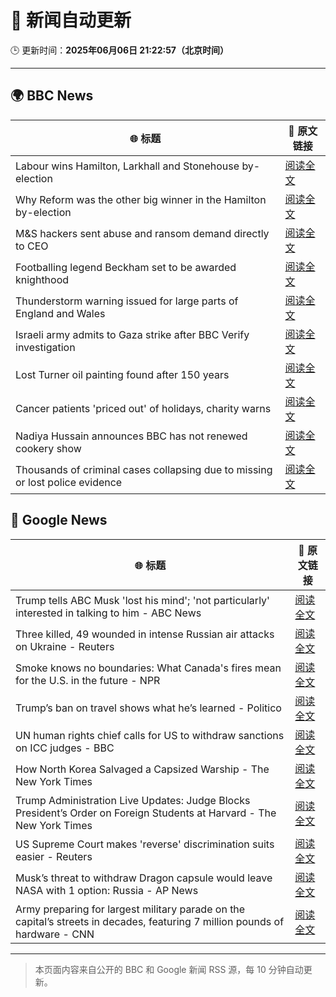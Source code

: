 # 🧠 新闻自动更新

🕒 更新时间：**2025年06月06日 21:22:57（北京时间）**

---

## 🌍 BBC News

| 🌐 标题 | 🔗 原文链接 |
|--------|-------------|
| Labour wins Hamilton, Larkhall and Stonehouse by-election | [阅读全文](https://www.bbc.com/news/articles/cpw7ppj2wyxo) |
| Why Reform was the other big winner in the Hamilton by-election | [阅读全文](https://www.bbc.com/news/articles/cj42gver2glo) |
| M&S hackers sent abuse and ransom demand directly to CEO | [阅读全文](https://www.bbc.com/news/articles/cr58pqjlnjlo) |
| Footballing legend Beckham set to be awarded knighthood | [阅读全文](https://www.bbc.com/sport/football/articles/cm2309dlepno) |
| Thunderstorm warning issued for large parts of England and Wales | [阅读全文](https://www.bbc.com/news/articles/cq851x1y9eqo) |
| Israeli army admits to Gaza strike after BBC Verify investigation | [阅读全文](https://www.bbc.com/news/articles/cr7zplv35l1o) |
| Lost Turner oil painting found after 150 years | [阅读全文](https://www.bbc.com/news/articles/clyzp4r70m8o) |
| Cancer patients 'priced out' of holidays, charity warns | [阅读全文](https://www.bbc.com/news/articles/cp8ylmm2xelo) |
| Nadiya Hussain announces BBC has not renewed cookery show | [阅读全文](https://www.bbc.com/news/articles/clyg839e44lo) |
| Thousands of criminal cases collapsing due to missing or lost police evidence | [阅读全文](https://www.bbc.com/news/articles/c3e5289d3njo) |

## 📰 Google News

| 🌐 标题 | 🔗 原文链接 |
|--------|-------------|
| Trump tells ABC Musk 'lost his mind'; 'not particularly' interested in talking to him - ABC News | [阅读全文](https://news.google.com/rss/articles/CBMipAFBVV95cUxNRmNjblNUaU90UDlmWTBiam1jS2RBX1ExQWxJdUEwNjlRQkFzRXNMYnVSRWVnVDBUdDk3TkpCeGRFMnN3U0YzTHAtWjc3WWM0THloX2s5QUVLbm5MU2lYdFRROFA3cU01UjRDM0FleDFXZUJPdnVyVENXZ2RacFpyOHRLMVJQTjNtMkpWbXIzSWJGMFhCbVJzRUN3Z2pNRXVaM29ENdIBqgFBVV95cUxNOUF5ZFhwTEg0b3lXdzIyQ2VzUmRLVENTMjh3ZVhFRE5jNlBqSGdZOFk3SlAzNWdsRzJxZUVaWEhPMnNpVUtUSWdlV1B4N3pRSW5vcDVhNERmSFloeDlzUlRBNDVEN1Rob29kV3BWWng3VzJTQnVIaTZJVXR0ZXpNQ3owUnk3WXMwZUxLdy14dVp0bkhPanp3Ukg0SFJXOFdnMkpLOU5oNXk0QQ?oc=5) |
| Three killed, 49 wounded in intense Russian air attacks on Ukraine - Reuters | [阅读全文](https://news.google.com/rss/articles/CBMirAFBVV95cUxPRzJWaExwVU02RG1WOFFySDlTOG4wVS00WGtodDFNWURHakJOeVBrYUVXcGM2SHIzMHo2WDdjWE01aG8xQ0w0cVZpLV9aOTdJaHNWUVZXRHhIYVhQOWw3TmRpME95SlZuZFhWblFISlpsMHR6UnViYjZTbWJreC1NWVd5eGwweHRFd2hDWTZPa1EwYlRaTVYzcFpVQUpMMFdySmxNbzF4YWp5V29j?oc=5) |
| Smoke knows no boundaries: What Canada's fires mean for the U.S. in the future - NPR | [阅读全文](https://news.google.com/rss/articles/CBMihwFBVV95cUxNbU5DNmQtR1J2Z0dnSGI5dkNJNEZIVTVoMERXeEFRZEhNbW1uTEZQZXFtRnNRbnFtY2tNZVVpaHUtWXMyelh3TDhhUGZxMkRCT1dwLUQ2emxxLTM0WWpPNThZdkhrVmpzX0ZpcFlaTlgwX2E4Wm1OSWtnaVNlOHJnSGd2a19PdE0?oc=5) |
| Trump’s ban on travel shows what he’s learned - Politico | [阅读全文](https://news.google.com/rss/articles/CBMiYkFVX3lxTE5DWTRLSDA4VGtCbTdqTU93cG8xd2JMbl9YTGRtVnB1SllKVnRUd1Y5QVlGOXJiME5rZ3UwUnhwT3oxVEpxLUplbkdUdlJwWFZEMjZXRlFjUVdlbkhTWDdMUzd3?oc=5) |
| UN human rights chief calls for US to withdraw sanctions on ICC judges - BBC | [阅读全文](https://news.google.com/rss/articles/CBMiWkFVX3lxTFBCbjZ2OVZscFVPbmI4RE05WGhja1Rsal9UeVJZRmswM3BpWWg2WVFUQWVMZTV4TkJNZjJVTkFWTmRxZGdmcUN6R0Q5bS1fMkpqWWdKMTh1NGFBd9IBX0FVX3lxTFBrRU5URV9mNHpGbWQ2MFVNeFZwNnRUOHJGaE8tT19lU3JCQzVFaXFxcFRGV3EtY0U0d1hoMm04VTZXbVFkLUx2ZlNqalpMX1p6bnBwX3BJQm9iY2k0MlRj?oc=5) |
| How North Korea Salvaged a Capsized Warship - The New York Times | [阅读全文](https://news.google.com/rss/articles/CBMijwFBVV95cUxNVUZqc05aUkJOdkd5QTVpaHlkTnVTY1JocFZhSnlxcWh4YTE4QVhSSm51YlNaQTJTODRSUk15YW5FV1d4Z2lpX3l6MVl5STVwZ1RYOUVWQ1dTc01xMVNiSHB1XzF0bnl0YnhVWW4wWlRPM2xwRTRfTFQ2Y3dWb2NjWFBLRVV3TWdSUmszc0hOSQ?oc=5) |
| Trump Administration Live Updates: Judge Blocks President’s Order on Foreign Students at Harvard - The New York Times | [阅读全文](https://news.google.com/rss/articles/CBMiY0FVX3lxTFBzSW9wNUxPcmtLc2pYalBtLWZuaFhKRHVIai1TbmRiVlR5Y2I0eFlxRTFMLTFDVDJRaHBDSlA4Wmw4eXB0TzAtWjhyWS1uNE12T2VkendSTmNSaWp3dWFza0d3TQ?oc=5) |
| US Supreme Court makes 'reverse' discrimination suits easier - Reuters | [阅读全文](https://news.google.com/rss/articles/CBMixgFBVV95cUxNZUJxbnBrOUNQcjkwOTZfbGhsMkkteFdpdEVMc01fb3lRY2Rnb01LUWtGcnZ5UlhSOXZJVmdNY1N6TEg2WExIcExJeHBEck01Yzl6RHZzbTRHSzBTTUNBSk1GLXNwcGxQN2kyTWZRUnBlTTByWnB2V1phdFV5Q1lNSmxfdEJIZFhoZFFlanV1SXB0VEpjMWFLYlZWM1hLRmtaOWxDN2R4ZFJIdFpTVXVqQWlSemJaZlNqN1Vma2VVQzZxZzJ0Tmc?oc=5) |
| Musk’s threat to withdraw Dragon capsule would leave NASA with 1 option: Russia - AP News | [阅读全文](https://news.google.com/rss/articles/CBMilwFBVV95cUxPMDU3QndsTGItRjdlc2NpRnpSYkdQNkhaa2pVZ3AtTGV1amZBUGR5djFUNnJUOEI0amluWTJaOVp4Q2tFR0dXZTJpN0hLYWxCY3BOY19FOUliQWJCMXFnX09CS0g2WEtYNGY0NjlmN1oySFRoXzA0cXdOU1hCcE5VWkVyb2NpSVZrS2NYX2x4M2ZLMmVMeU1V?oc=5) |
| Army preparing for largest military parade on the capital’s streets in decades, featuring 7 million pounds of hardware - CNN | [阅读全文](https://news.google.com/rss/articles/CBMiiwFBVV95cUxNcU5UOXlfZE9nNHpwWmVUUHEzbEVBQ3RJVEk5QmZQdy1KY29WOTY3clk1TjhJUHhsakd4UjRyU1NvVVhOSWFHVXF5OGdFYWlLUHlWaXJsNTVXNXZvTll5VmQ3NUcyQVgyWV93cHlfQjZjenVWbGEtYWROLWdZRVNfXzg3cHdQdkUydFVn0gGQAUFVX3lxTE51OXVmRmFxckd2RWtZUmliRV9peEdNS1dvdHJUY1JBanZFVjJZbTJWdjBaN2VzbUIxQnViSGlaYmNHNlV5TnlFQVl2dU9IaEotdjRnNGFkdkRfWWR1b2U0dDVYRy1UeFN0OXBJWXlwdzQ5eVFxRWhpdkkyak56aWpkUnpSSkVLYUZvRTRqLWpyNA?oc=5) |

---
> 本页面内容来自公开的 BBC 和 Google 新闻 RSS 源，每 10 分钟自动更新。